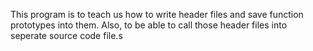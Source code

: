 This program is to teach us how to write header files and save function prototypes into them. Also, to be able to call those header files into seperate source code file.s
